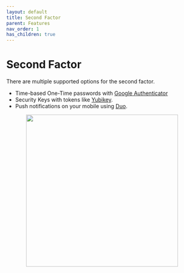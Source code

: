 ```yaml
---
layout: default
title: Second Factor
parent: Features
nav_order: 1
has_children: true
---
```


# Second Factor

There are multiple supported options for the second factor.

* Time-based One-Time passwords with [Google Authenticator]
* Security Keys with tokens like [Yubikey].
* Push notifications on your mobile using [Duo].

<p align="center">
  <img src="../../images/2FA-METHODS.png" width="400">
</p>


[Duo]: https://duo.com/
[Yubikey]: https://www.yubico.com/products/yubikey-hardware/yubikey4/
[Google Authenticator]: https://google-authenticator.com/